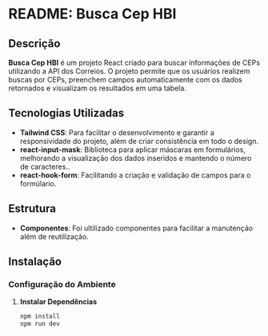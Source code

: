 # README: Busca Cep HBI

## Descrição

**Busca Cep HBI** é um projeto React criado para buscar informações de CEPs utilizando a API dos Correios. O projeto permite que os usuários realizem buscas por CEPs, preenchem campos automaticamente com os dados retornados e visualizam os resultados em uma tabela.

## Tecnologias Utilizadas

- **Tailwind CSS**: Para facilitar o desenvolvimento e garantir a responsividade do projeto, além de criar consistência em todo o design.
- **react-input-mask**: Biblioteca para aplicar máscaras em formulários, melhorando a visualização dos dados inseridos e mantendo o número de caracteres..
- **react-hook-form**: Facilitando a criação e validação de campos para o formúlario.

## Estrutura

- **Componentes**: Foi ultilizado componentes para facilitar a manutenção além de reutilização.


## Instalação

### Configuração do Ambiente

1. **Instalar Dependências**

   ```bash
   npm install
   npm run dev
